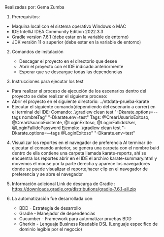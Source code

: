 Realizadas por:  Gema Zumba
1. Prerequisitos:
- Maquina local con el sistema operativo Windows o MAC
- IDE IntelliJ IDEA Community Edition 2022.3.3
- Gradle version 7.6.1 (debe estar en la variable de entorno)
- JDK versión 11 o superior (debe estar en la variable de entorno)

2. Comandos de instalación
    * Descagar el proyecto en el directorio que desee
    * Abrir el proyecto con el IDE indicado  anteriormente
    * Esperar que se descargue todas las dependencias

3. Instrucciones para ejecutar los test
* Para realizar el proceso de ejecución de los escenarios dentro del proyecto se debe realizar el siguiente proceso:
* Abrir el proyecto en el siguiente directorio: ../nttdata-prueba-karate
* Ejecutar el siguiente comando(dependiendo del escenario a correr) en el terminal del IDE:
  Comando: .\gradlew clean test "-Dkarate.options=--tags nombreTag" "-Dkarate.env=test"
  Tags: @CrearUsuarioExitoso, @CrearUsuarioExistente, @LoginExitoso, @LoginFallidoUser, @LoginFallidoPassword
  Ejemplo: .\gradlew clean test "-Dkarate.options=--tags @LoginExitoso" "-Dkarate.env=test"

4. Visualizar los reportes en el navegador de preferencia
   Al terminar de ejecutar el comando anterior, se genera una carpeta con el nombre buid
   dentro de ella contiene una carpeta llamada karate-reports, ahí se encuentra los reportes
   abrir en el IDE el archivo karate-summary.html y movemos el mouse por la parte derecha
   y aparece los navegadores donde se puede visualizar el reporte,hacer clip en el navegador de preferencia
   y se abre el navegador


5. Información adicional
   Link de descarga de Gradle : https://downloads.gradle.org/distributions/gradle-7.6.1-all.zip

6. La automatización fue desarrollada con:

    * BDD - Estrategia de desarrollo
    * Gradle - Manejador de dependencias
    * Cucumber - Framework para automatizar pruebas BDD
    * Gherkin - Lenguaje Business Readable DSL (Lenguaje especifico de dominio legible por el negocio)
